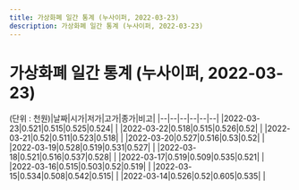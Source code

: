 ```yaml
---
title: 가상화폐 일간 통계 (누사이퍼, 2022-03-23)
description: 가상화폐 일간 통계 (누사이퍼, 2022-03-23)
---
```


가상화폐 일간 통계 (누사이퍼, 2022-03-23)
===

(단위 : 천원)|날짜|시가|저가|고가|종가|비고|
|--|--|--|--|--|--|
|2022-03-23|0.521|0.515|0.525|0.524|    |
|2022-03-22|0.518|0.515|0.526|0.52|    |
|2022-03-21|0.52|0.511|0.523|0.518|    |
|2022-03-20|0.527|0.516|0.53|0.52|    |
|2022-03-19|0.528|0.519|0.531|0.527|    |
|2022-03-18|0.521|0.516|0.537|0.528|    |
|2022-03-17|0.519|0.509|0.535|0.521|    |
|2022-03-16|0.515|0.503|0.52|0.519|    |
|2022-03-15|0.534|0.508|0.542|0.515|    |
|2022-03-14|0.526|0.52|0.605|0.535|    |
